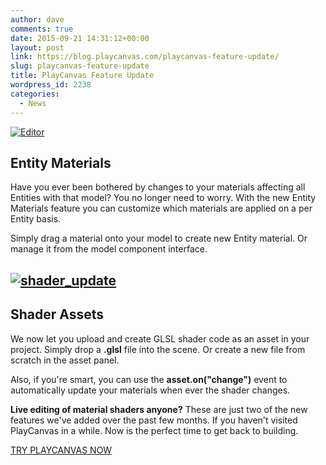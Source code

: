 ```yaml
---
author: dave
comments: true
date: 2015-09-21 14:31:12+00:00
layout: post
link: https://blog.playcanvas.com/playcanvas-feature-update/
slug: playcanvas-feature-update
title: PlayCanvas Feature Update
wordpress_id: 2238
categories:
  - News
---
```


[![Editor](https://blog.playcanvas.com/wp-content/uploads/2015/09/Editor-1024x522.jpg)](http://blog.playcanvas.com/wp-content/uploads/2015/09/Editor.jpg)

## Entity Materials

Have you ever been bothered by changes to your materials affecting all Entities with that model? You no longer need to worry. With the new Entity Materials feature you can customize which materials are applied on a per Entity basis.

Simply drag a material onto your model to create new Entity material. Or manage it from the model component interface.

## [![shader_update](https://blog.playcanvas.com/wp-content/uploads/2015/09/shader_update.gif)](http://blog.playcanvas.com/wp-content/uploads/2015/09/shader_update.gif)

## Shader Assets

We now let you upload and create GLSL shader code as an asset in your project. Simply drop a **.glsl** file into the scene. Or create a new file from scratch in the asset panel.

Also, if you're smart, you can use the **asset.on("change")** event to automatically update your materials when ever the shader changes.

**Live editing of material shaders anyone?**
These are just two of the new features we've added over the past few months. If you haven't visited PlayCanvas in a while. Now is the perfect time to get back to building.

[TRY PLAYCANVAS NOW](https://playcanvas.com)
